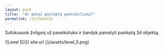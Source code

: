 ```yaml
---
layout: post
title:  "Ar matai paslėptą paveiksliuką?"
permalink: /lt/level5/
---
```

Sufokusuok žvilgsnį už paveiksliuko ir bandyk pamatyti paslėptą 3d objektą.

![Level 5]({{ site.url }}/assets/level_5.png)